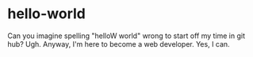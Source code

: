 # hello-world
Can you imagine spelling "helloW world" wrong to start off my time in git hub? Ugh. 
Anyway, I'm here to become a web developer. Yes, I can.

